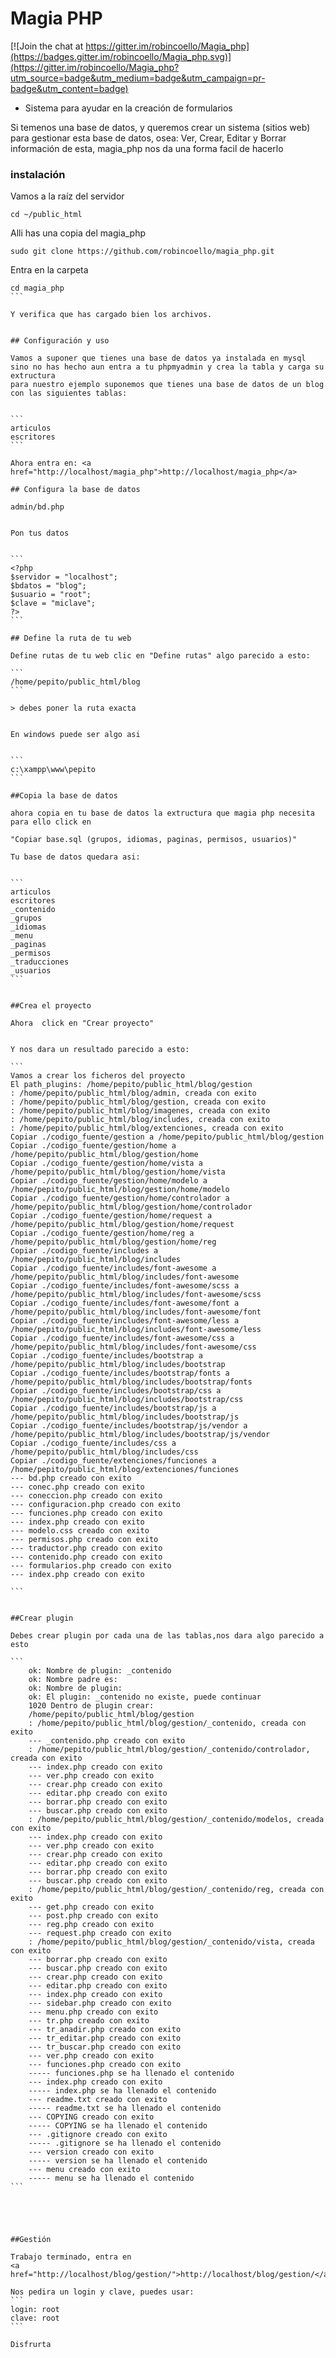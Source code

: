 # Magia PHP

[![Join the chat at https://gitter.im/robincoello/Magia_php](https://badges.gitter.im/robincoello/Magia_php.svg)](https://gitter.im/robincoello/Magia_php?utm_source=badge&utm_medium=badge&utm_campaign=pr-badge&utm_content=badge)

* Sistema para ayudar en la creación de formularios 

Si temenos una base de datos, y queremos crear un sistema (sitios web) para gestionar 
esta base de datos, osea: Ver, Crear, Editar y Borrar información de esta, magia_php
nos da una forma facil de hacerlo


### instalación
Vamos a la raíz del servidor

`
cd ~/public_html
`

Alli has una copia del magia_php


```
sudo git clone https://github.com/robincoello/magia_php.git
```

Entra en la carpeta

````
cd magia_php
```

Y verifica que has cargado bien los archivos.


## Configuración y uso

Vamos a suponer que tienes una base de datos ya instalada en mysql sino no has hecho aun entra a tu phpmyadmin y crea la tabla y carga su extructura
para nuestro ejemplo suponemos que tienes una base de datos de un blog con las siguientes tablas:

 
```
articulos
escritores
```

Ahora entra en: <a href="http://localhost/magia_php">http://localhost/magia_php</a>

## Configura la base de datos

admin/bd.php


Pon tus datos 


```
<?php  
$servidor = "localhost"; 
$bdatos = "blog"; 
$usuario = "root"; 
$clave = "miclave";
?>
```

## Define la ruta de tu web

Define rutas de tu web clic en "Define rutas" algo parecido a esto: 

```
/home/pepito/public_html/blog
```

> debes poner la ruta exacta


En windows puede ser algo asi 


```
c:\xampp\www\pepito
```

##Copia la base de datos 

ahora copia en tu base de datos la extructura que magia php necesita para ello click en 

"Copiar base.sql (grupos, idiomas, paginas, permisos, usuarios)"

Tu base de datos quedara asi:


```
articulos
escritores
_contenido
_grupos
_idiomas
_menu
_paginas
_permisos
_traducciones
_usuarios
```


##Crea el proyecto

Ahora  click en "Crear proyecto"


Y nos dara un resultado parecido a esto:

```
Vamos a crear los ficheros del proyecto
El path_plugins: /home/pepito/public_html/blog/gestion
: /home/pepito/public_html/blog/admin, creada con exito
: /home/pepito/public_html/blog/gestion, creada con exito
: /home/pepito/public_html/blog/imagenes, creada con exito
: /home/pepito/public_html/blog/includes, creada con exito
: /home/pepito/public_html/blog/extenciones, creada con exito
Copiar ./codigo_fuente/gestion a /home/pepito/public_html/blog/gestion
Copiar ./codigo_fuente/gestion/home a /home/pepito/public_html/blog/gestion/home
Copiar ./codigo_fuente/gestion/home/vista a /home/pepito/public_html/blog/gestion/home/vista
Copiar ./codigo_fuente/gestion/home/modelo a /home/pepito/public_html/blog/gestion/home/modelo
Copiar ./codigo_fuente/gestion/home/controlador a /home/pepito/public_html/blog/gestion/home/controlador
Copiar ./codigo_fuente/gestion/home/request a /home/pepito/public_html/blog/gestion/home/request
Copiar ./codigo_fuente/gestion/home/reg a /home/pepito/public_html/blog/gestion/home/reg
Copiar ./codigo_fuente/includes a /home/pepito/public_html/blog/includes
Copiar ./codigo_fuente/includes/font-awesome a /home/pepito/public_html/blog/includes/font-awesome
Copiar ./codigo_fuente/includes/font-awesome/scss a /home/pepito/public_html/blog/includes/font-awesome/scss
Copiar ./codigo_fuente/includes/font-awesome/font a /home/pepito/public_html/blog/includes/font-awesome/font
Copiar ./codigo_fuente/includes/font-awesome/less a /home/pepito/public_html/blog/includes/font-awesome/less
Copiar ./codigo_fuente/includes/font-awesome/css a /home/pepito/public_html/blog/includes/font-awesome/css
Copiar ./codigo_fuente/includes/bootstrap a /home/pepito/public_html/blog/includes/bootstrap
Copiar ./codigo_fuente/includes/bootstrap/fonts a /home/pepito/public_html/blog/includes/bootstrap/fonts
Copiar ./codigo_fuente/includes/bootstrap/css a /home/pepito/public_html/blog/includes/bootstrap/css
Copiar ./codigo_fuente/includes/bootstrap/js a /home/pepito/public_html/blog/includes/bootstrap/js
Copiar ./codigo_fuente/includes/bootstrap/js/vendor a /home/pepito/public_html/blog/includes/bootstrap/js/vendor
Copiar ./codigo_fuente/includes/css a /home/pepito/public_html/blog/includes/css
Copiar ./codigo_fuente/extenciones/funciones a /home/pepito/public_html/blog/extenciones/funciones
--- bd.php creado con exito
--- conec.php creado con exito
--- coneccion.php creado con exito
--- configuracion.php creado con exito
--- funciones.php creado con exito
--- index.php creado con exito
--- modelo.css creado con exito
--- permisos.php creado con exito
--- traductor.php creado con exito
--- contenido.php creado con exito
--- formularios.php creado con exito
--- index.php creado con exito

```


##Crear plugin

Debes crear plugin por cada una de las tablas,nos dara algo parecido a esto 

```
    ok: Nombre de plugin: _contenido
    ok: Nombre padre es:
    ok: Nombre de plugin:
    ok: El plugin: _contenido no existe, puede continuar
    1020 Dentro de plugin crear:
    /home/pepito/public_html/blog/gestion
    : /home/pepito/public_html/blog/gestion/_contenido, creada con exito
    --- _contenido.php creado con exito
    : /home/pepito/public_html/blog/gestion/_contenido/controlador, creada con exito
    --- index.php creado con exito
    --- ver.php creado con exito
    --- crear.php creado con exito
    --- editar.php creado con exito
    --- borrar.php creado con exito
    --- buscar.php creado con exito
    : /home/pepito/public_html/blog/gestion/_contenido/modelos, creada con exito
    --- index.php creado con exito
    --- ver.php creado con exito
    --- crear.php creado con exito
    --- editar.php creado con exito
    --- borrar.php creado con exito
    --- buscar.php creado con exito
    : /home/pepito/public_html/blog/gestion/_contenido/reg, creada con exito
    --- get.php creado con exito
    --- post.php creado con exito
    --- reg.php creado con exito
    --- request.php creado con exito
    : /home/pepito/public_html/blog/gestion/_contenido/vista, creada con exito
    --- borrar.php creado con exito
    --- buscar.php creado con exito
    --- crear.php creado con exito
    --- editar.php creado con exito
    --- index.php creado con exito
    --- sidebar.php creado con exito
    --- menu.php creado con exito
    --- tr.php creado con exito
    --- tr_anadir.php creado con exito
    --- tr_editar.php creado con exito
    --- tr_buscar.php creado con exito
    --- ver.php creado con exito
    --- funciones.php creado con exito
    ----- funciones.php se ha llenado el contenido
    --- index.php creado con exito
    ----- index.php se ha llenado el contenido
    --- readme.txt creado con exito
    ----- readme.txt se ha llenado el contenido
    --- COPYING creado con exito
    ----- COPYING se ha llenado el contenido
    --- .gitignore creado con exito
    ----- .gitignore se ha llenado el contenido
    --- version creado con exito
    ----- version se ha llenado el contenido
    --- menu creado con exito
    ----- menu se ha llenado el contenido 
```





##Gestión

Trabajo terminado, entra en 
<a href="http://localhost/blog/gestion/">http://localhost/blog/gestion/</a>

Nos pedira un login y clave, puedes usar: 
```
login: root
clave: root
```

Disfrurta 